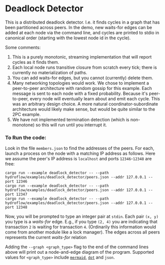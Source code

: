 # Deadlock Detector

This is a distributed deadlock detector. I.e. it finds 
cycles in a graph that has been partitioned across peers.
In the demo, new waits-for edges can be added at each node via the command line, and
cycles are printed to stdio in canonical order (starting with the lowest node id in the cycle).

Some comments:
1. This is a purely monotonic, streaming implementation that will report cycles as it finds them.
2. Each local node runs transitive closure from scratch every tick; there is currently no materialization of paths.
3. You can add waits-for edges, but you cannot (currently) delete them.
4. Many networking topologies would work. We chose to implement a peer-to-peer architecture with random gossip for this example. Each message is sent to each node with a fixed probability. Because it's peer-to-peer, every node will eventually learn about and emit each cycle. This was an arbitrary design choice. A more natural coordinator-subordinate architecture would likely make sense, but would be quite similar to the 2PC example.
5. We have not implemented termination detection (which is non-monotone) so this will run until you interrupt it.

### To Run the code:
Look in the file `members.json` to find the addresses of the peers. 
For each, launch a process on the node with a matching IP address as follows.
Here we assume the peer's IP address is `localhost` and ports `12346`-`12348` are free:
```
cargo run --example deadlock_detector -- --path hydroflow/examples/deadlock_detector/peers.json --addr 127.0.0.1 --port 12346 
cargo run --example deadlock_detector -- --path hydroflow/examples/deadlock_detector/peers.json --addr 127.0.0.1 --port 12347 
cargo run --example deadlock_detector -- --path hydroflow/examples/deadlock_detector/peers.json --addr 127.0.0.1 --port 12348
```

Now, you will be prompted to type an integer pair at `stdin`. Each pair `(x, y)` you type is a *waits-for* edge. E.g.,
if you type `(2, 4)` you are indicating that transaction `2` is waiting for transaction `4`. (Ordinarily this information 
would come from another module like a lock manager). The edges across all peers represents the current *waits-for* relation

Adding the `--graph <graph_type>` flag to the end of the command lines above will print out a node-and-edge diagram of the program. Supported values for `<graph_type>` include [`mermaid`](https://mermaid-js.github.io/), [`dot`](https://graphviz.org/doc/info/lang.html) and `json`.

